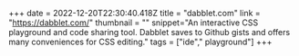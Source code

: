 +++
date = 2022-12-20T22:30:40.418Z
title = "dabblet.com"
link = "https://dabblet.com/"
thumbnail = ""
snippet="An interactive CSS playground and code sharing tool. Dabblet saves to Github gists and offers many conveniences for CSS editing."
tags = ["ide"," playground"]
+++
